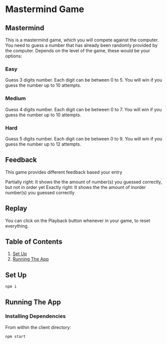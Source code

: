 # Mastermind Game

## Mastermind
This is a mastermind game, which you will compete against the computer.
You need to guess a number that has already been randomly provided by the computer. Depends on the level of the game, these would be your options:

### Easy
Guess 3 digits number. Each digit can be between 0 to 5. You will win if you guess the number up to 10 attempts.

### Medium
Guess 4 digits number. Each digit can be between 0 to 7. You will win if you guess the number up to 10 attempts.

### Hard
Guess 5 digits number. Each digit can be between 0 to 9. You will win if you guess the number up to 12 attempts.

## Feedback
This game provides different feedback based your entry

Partially right: It shows the the amount of number(s) you guessed correctly, but not in order yet
Exactly right: It shows the the amount of inorder number(s) you guessed correctly

## Replay
 You can click on the Playback button whenever in your game, to reset everything.


## Table of Contents

1. [Set Up](#set-up)
1. [Running The App](#running-the-app)

## Set Up

```
npm i
```

## Running The App

### Installing Dependencies

From within the client directory:

```sh
npm start
```